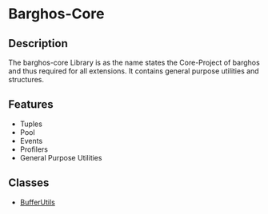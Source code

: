 # Barghos-Core

## Description

The barghos-core Library is as the name states the Core-Project of barghos and thus required for all extensions. It contains general purpose utilities and structures.

## Features

* Tuples
* Pool
* Events
* Profilers
* General Purpose Utilities

## Classes

* [BufferUtils](BufferUtils.md)
